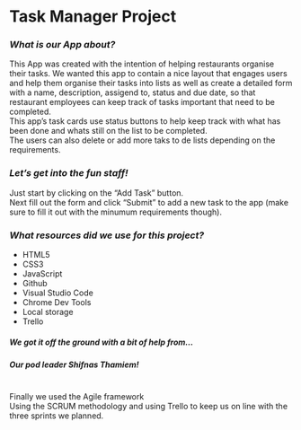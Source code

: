 <h1 class="code-line" data-line-start=0 data-line-end=1 ><a id="Task_Manager_Project_0"></a><strong>Task Manager Project</strong></h1>
<h3 class="code-line" data-line-start=2 data-line-end=3 ><a id="_What_is_our_App_about__2"></a><em>What is our App about?</em></h3>
<p class="has-line-data" data-line-start="3" data-line-end="6">This App was created with the intention of helping restaurants organise their tasks. We wanted this app to contain a nice layout that engages users and help them organise their tasks into lists as well as create a detailed form with a name, description, assigend to, status and due date, so that restaurant employees can keep track of tasks important that need to be completed.<br>
This app’s task cards use status buttons to help keep track with what has been done and whats still on the list to be completed.<br>
The users can also delete or add more taks to de lists depending on the requirements.</p>
<h3 class="code-line" data-line-start=7 data-line-end=8 ><a id="_Lets_get_into_the_fun_staff__7"></a><em>Let’s get into the fun staff!</em></h3>
<p class="has-line-data" data-line-start="8" data-line-end="10">Just start by clicking on the “Add Task” button.<br>
Next fill out the form and click “Submit” to add a new task to the app (make sure to fill it out with the minumum requirements though).</p>
<h3 class="code-line" data-line-start=11 data-line-end=12 ><a id="_What_resources_did_we_use_for_this_project__11"></a><em>What resources did we use for this project?</em></h3>
<ul>
<li class="has-line-data" data-line-start="12" data-line-end="13">HTML5</li>
<li class="has-line-data" data-line-start="13" data-line-end="14">CSS3</li>
<li class="has-line-data" data-line-start="14" data-line-end="15">JavaScript</li>
<li class="has-line-data" data-line-start="15" data-line-end="16">Github</li>
<li class="has-line-data" data-line-start="16" data-line-end="17">Visual Studio Code</li>
<li class="has-line-data" data-line-start="17" data-line-end="18">Chrome Dev Tools</li>
<li class="has-line-data" data-line-start="18" data-line-end="19">Local storage</li>
<li class="has-line-data" data-line-start="19" data-line-end="21">Trello</li>
</ul>
<h5 class="code-line" data-line-start=21 data-line-end=22 ><a id="We_got_it_off_the_ground_with_a_bit_of_help_from_21"></a>We got it off the ground with a bit of help from…</h5>
<h5 class="code-line" data-line-start=22 data-line-end=23 ><a id="Our_pod_leader_Shifnas_Thamiem_22"></a>Our pod leader Shifnas Thamiem!</h5>
<p class="has-line-data" data-line-start="24" data-line-end="26"><br>
Finally we used the Agile framework<br>
Using the SCRUM methodology and using Trello to keep us on line with the three sprints we planned.</p>
<blockquote>